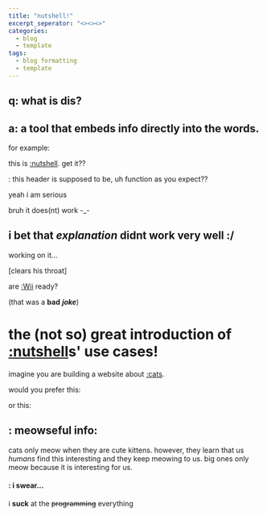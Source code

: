 ```yaml
---
title: "nutshell!"
excerpt_seperator: "<><><>"
categories:
  - blog
  - template
tags:
  - blog formatting
  - template
---
```

<script src="https://cdn.jsdelivr.net/gh/ncase/nutshell/nutshell.min.js"></script>
<script>
Nutshell.setOptions({
    dontEmbedHeadings: true,
});
</script>

## q: what is dis?
## a: a tool that embeds info directly into the words.
for example:

this is [:nutshell](https://ncase.me/nutshell/#). get it??

: this header is supposed to be, uh function as you expect??

yeah i am serious

bruh it does(nt) work -_-

## i bet that *explanation* didnt work very well :/
working on it…

[clears his throat]

are [:Wii](https://en.m.wikipedia.org/wiki/Wii) ready?

(that was a **bad** ***joke***)

# the (not so) great introduction of [:nutshell](https://ncase.me/nutshell/#)s' use cases!

imagine you are building a website about [:cats](https://en.m.wikipedia.org/wiki/Cat).

would you prefer this: 
<script type="text/javascript">
  <button> type="button" ONCLICK="alert(\"fun fact:\n\ncats only meow when they are cute kittens. however, they learn that us (humans) find this interesting and they keep meowing to us. they only meow because it it interesting.\n/^---^\\ \n(· w ·)">meowseful info!</BUTTON>
</script>

or this: 
## : meowseful info:
cats only meow when they are cute kittens. however, they learn that us *humans* find this interesting and they keep meowing to us. big ones only meow because it is interesting for us.

#### : i swear…
i **suck** at the ~~programming~~ everything